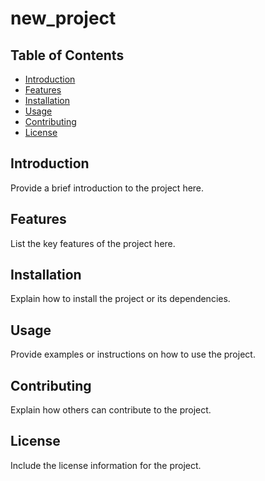 # new_project

## Table of Contents
- [Introduction](#introduction)
- [Features](#features)
- [Installation](#installation)
- [Usage](#usage)
- [Contributing](#contributing)
- [License](#license)

## Introduction
Provide a brief introduction to the project here.

## Features
List the key features of the project here.

## Installation
Explain how to install the project or its dependencies.

## Usage
Provide examples or instructions on how to use the project.

## Contributing
Explain how others can contribute to the project.

## License
Include the license information for the project.